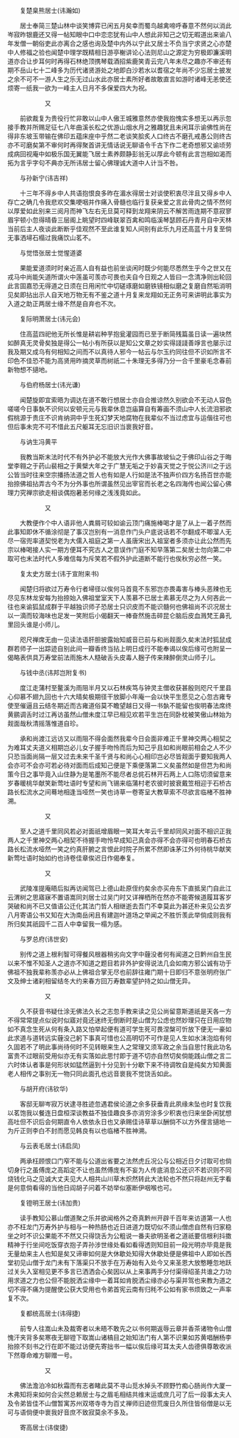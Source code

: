 <!-- { "loadSidebar": true } -->
　　复楚臬熊居士(讳瀚如)

　　居士奉简三楚山林中谈笑博弈已闲五月矣幸而蜀鸟越禽啼呼春意不然何以消此岑寂昨银鹿还又得一帖知眼中口中恋恋犹有山中人想此非知己之切无暇道出来谕八年发僧一朝俗吏此亦离合之感也询及楚中内外以宁此又居士不负当宁求贤之心亦楚中人修福之验也闻楚中理学既精相日游亭榭讲论心法则尼山之源定为穷极即濂溪明道亦合让步耳何时再得石林绝顶携琴载酒招紫鹿笑青云完八年未尽之趣亦不审还有期不岳山七十二峰多为历代诸贤游处之地即白沙若水以耆宿之年尚不少忘居士披发之余不可不一游人生之乐无过山水此亦居士素所好者故敢直言如游时诸峰无恙使还烦寄一纸我一欲为一峰主人日月不多保爱四大为祝。

　　　　　　又

　　前欲裁复为贵役行忙非敢以山中人傲王城雅意然亦使我抱愧实多想无以再示忽接手教并所赐足征七八年曲溪长松之优游山烟水月之雅趣犹且未闲耳示谕佛性尚在得非东坡玉带输在佛印五蕴床座中乎然二老谈笑脍炙人口终古不磨孔戒愚公则终古亦不可磨矣第不审何时再得聚首讲无情话说无聊语令千古下作二老奇想邪又谕顷劳成病回视庵中如极乐国无翼能飞居士素养颇静彭翁无以厚此今顿有此言岂相如渴而拓为言乎字句不典亦无所讳居士留心佛理诚大道中人计当不咎。

　　与孙新宁(讳吉祥)

　　十三年不得乡中人共语抱恨良多昨在湄水得居士对谈使积衷尽泮且又得乡中人存亡之确几令我悲欢交集哽咽并作痛入骨髓也临行复获亲爱之言此骨肉之情不然何以厚爱如此别来三阅月而神飞左右无旦莫可释到龙翔来阴云不解苦雨连期不意寂寥眉宇顿小忽得晴昏三层阁上眺望时四峰联翠百禽和鸣临溪琴瑟顾石丹青月自中天林当前后主人夜谈此断断乎佳观然不至此谁复知人间别有此乐九月还高蓝十月复至倘无事洒埽石榻过我痛饮山茗不。

　　与觉悟张居士觉惺道婆

　　果能爱道须时时亲近高人自有益也前坐谈闲时既少何能尽悉然生乎今之世又在戎马中尚能矢道所谓火中莲虽可羡亦可畏也夫自今日观之人皆曰一念清净则出轮回此言固嘉恐无得道之日须在日用闲忙中切磋琢磨如磨铁镜相似磨之复磨自然垢消明见矣即拈出示人自天地万物无有不鉴之道十月复来龙翔如无正务可来讲明此事实为入道之助正两居士缘不然是自弃也不次。

　　复际明萧居士(讳元会)

　　住高蓝四祀他无所长惟是耕岩种芋抱瓮灌园而已至于断简残篇虽日读一遍块然如醉真无灵骨矣独是得公一帖小有所获以是知公文章之妙实得諓諓善竫言也屡示过我及期又成乌有何相知之间而不以真待人邪今一帖云与尔玉约同往但不识如所言不印色不佳恐不能为高贤用昨摘灵草而树祇二十朱理无多得乃分一合千里豪毛念春前新物想不擿地。

　　与伯府杨居士(讳光谦)

　　闻楚旋即宜索晤为调达在道不敢行想居士亦自合推谅然久别欲会不无动人容色嗟嗟今日事埶不识何以安顿元元与我辈休息岂庙算自有筹画不须山中人长流泪邪欲假桃源于贵庄不识肯纳洞中乎生死幻梦天地腐物在我辈似不当过虑宜与运偕往可也但后事未完不可不惜此五尺躯耳无忘旧识当褱我好音。

　　与讷生冯黄平

　　我教当斯末法时代不有外护必不能放大光作大佛事故坡仙之于佛印山谷之于晦堂李翱之于药山裴相之于黄檗大年之于广慧无垢之于妙喜天觉之于悦公济川之于远公皆当时往来空宗播扬法道之哲人也有如是人行如是法不独声价四方名扬百世亦能抬捺佛祖拈弄古今不为分外事也所谓虽然见出宰官而长老之名四海传也闻公留心佛理力究禅宗欲走相谈偶抱暑恙何缘之浅浅竟如此。

　　　　　　又

　　大教便作个中人语非他人粪屑可较如谕云顶门痛施棒喝才是了从上一着子然而此事知即休不循涂彻是了事汉岂别有一消息作门头户底说话若不尔翻成不唧溜人无尽一宿兜率道契悦老为大儒入祖庭之第一人虽唐宋出入祖室者多须亦让此公然而先宗以棒喝接人实一期方便耳不究古人之意误作门庭不知早落第二矣居士勿向第二中取可也末法时代人多难信每为斥笑若不假外护此道断不能行也俟秋穷必然一笑。

　　复太史方居士(讳于宣附来书)

　　闻楚归将欲过万寿令行者埽径以俟何马首竟不东邪岂亦畏毒害与棒头恶辣也无尽见东林龙安每为抬捺始入佛祖堂室天下人羡慕不已居士素慕无尽之为人何吝此一往也来谕狐鼠成群于平越独识师子恐居士只识皮而不能识髓何也佛祖尚不识况居士以一滴而较海味也足发一笑附后小偈翻天一棒奋然施击碎昆仑脑后皮血溅梵王鼻孔里回头谁是小师儿。

　　咫尺禅席无由一见读法语肝胆披露始知威音已前与和尚觌面久矣末法时狐鼠成群若师子一出踪迹自别此间一瓣香终当拈上明日成行不能奉谒以俟后缘可也附呈一偈略表供具万寿堂前法雨施木人糙破舌头皮毒人麹子传来辣醉倒灵山师子儿。

　　与钱中丞(讳邦岂附复书)

　　度江走蒲村至鳌溪为雨阻半月又以石林疾笃与钟灵主僧收获甚殷则咫尺千里县心仰慕不翅九回也十六大晴矣极期径干放脚小年庵一会以快平生愿见之心忽古雍专使至催逼且云结冬期近而古雍道俗莫不瞻望越日又得一书埶不能留也俟明春法席终黄鹂调舌时过江再访虽然山僧未度江早已相见欢若平生岂在同卧枕被笑傲山林始为觌面哉秋清摇落惟道自珍。

　　承和尚渡江远访又以雨阻不得会面然我辈今日会面非难正千里神交两心相契之为难耳丈夫道义相期岂必儿女子握手吻怜而后为知己乎且如和尚眼前相会之人不少只恐当面尚隔一层又过去未来千圣千贤与和尚心心相印岂必尽皆觌面乎要知我两人会亦可不会亦可若必待对面而后成知己便是下乘便落第二义矣虽然如是但芑为和尚策今日之事毕竟入山住静为是笔墨所不能尽者总侂石林开石两上人口陈切须留意来岁春暖桃华献笑新莺吐语时专望和尚飞锡来临蒲村老农彼时披衰戴笠相迎于石桥古路长松流水之间蓦地相逢当哑然一笑也诗草一卷寄呈大教草索不尽欲言临楮不胜神溯。

　　　　　　又

　　至人之道千里同风若必对面祇增眉眼一笑耳大年云千里却同风对面不相识正我两人之千里神交两心相契不待握手吻怜早成知己真会亦得不会亦得可也明春石桥古路长松流水哑然一笑之约真肝腑之言恨此时院子所累不然即诛茅江外何待桃华献笑新莺吐语时始如约也诗卷佳章俟迟日作偈奉复。

　　　　　　又

　　武陵准提庵晤后拟再访闻驾已上德山赴原侄约矣余亦买舟东下直抵吴门自此江云渭树之思寤寐不置语嵩同刘居士过吴门时又详禅栖所在然亦不能寄候道履耳客岁哭破和尚不已又值语公迁化其法门哲人相继逝去吾门不幸莫此为甚还朴来见公去岁八月寄语公书又知在大沩南岳闲且有建迦叶道场之举闻之不胜忻羡此举倘成则我有所归矣其祇园千二百人中幸留我一榻为感。

　　与罗总府(讳世安)

　　别传之道上根利智可得餐风根器稍劣向文字中薶没者何有闻道之日黔州自生民以来不惟不知圣人之道亦不知道之题目若非外护安得说法几会如南方邪公诚有功于佛祖不独我辈称羡亦必从上佛祖合掌无尽也前辞往雍门期十日即归不意张明府张广文及绅士诸刹相留结冬大约来春方回万寿数辈望护持之如山僧无异。

　　　　　　又

　　久不获音书疑仕涂无佛法久长之志忽手教来读之见公尚留意斯道祇是天各一方不得常常提点似说时似寤对竟还迷终无倒断时是山僧为公虑也然妙理只在日用应物如不真念生死从何有条入路又怕举起便有道可学生死可畏涅槃可忻放下便无一豪如此求道与道转远实薶没己躬下事真可惜也公高明切不可作是见人生如水沫泡焰有何久固若不了明此事尚待何时不见转眼来生人之常理又须军政之余当自思忖我此功名富贵不过眼前受用似亦无有实落如此思忖即于道不切亦自然切矣倘能践山僧之言二六时体认者事是何形状如猛然逼到十分见到十分歇下来不待调牧自是纯矣方知黄面老人相传之事别无一物只同此面孔也远音褱我不觉饶舌如此。

　　与胡开府(讳钦华)

　　客邸无聊岑寂万状逮寻胜迹忽遇君侯论道之余多获垂青此夙缘未坠也时复饮我以茗饱我以餐连日盘桓深谈教益不独佳趣良多亦消穷涂多少积衷也归来坐卧闲犹想高吐但不识后会何期直令人依依永日也又承赐佳诗草草以酬倘不以方外俚言擿地一为斤正则李白不封而愿见韩良有以也临楮不胜神溯。

　　与云表毛居士(讳启凤)

　　两承枉顾恨口门窄不能与公道出省要之法然虎丘况公与公相近日夕讨取可也倘切身行之虽傅庞之高蹈定不让也虽然傅庞有不妄为人传底消息公还识不若识则不同烧钱化马之见诚大丈夫见大人相共山川草木炽然转此大法轮也不然只将赵州无字看是何意倘看得的当他日阎胡子问着不妨举似塞断伊咽喉也可。

　　复镫明王居士(讳加贵)

　　读手教知公慕山僧道聚之乐并欲闻格外之奇真黔州开辟千百年来访道第一人也亦不枉龙门万寿外护与相与一种热肠也近日进道力既切似不须山僧虑自然有归家稳坐之时不识公果能不不然又只得饶舌为公粗说一番夫欲明圣者之道祇要信根利抖擞精神于行坐间吃饭穿衣抱子弄孙涉世缘处看如看得透则知目前一段光明亦毕竟是我无量劫来主人也知是矣又谛审如何是大休歇处知得大休歇处便是佛祖中人即如长西堂初见山僧于龙门未有下落渠只不放手在万寿始有入处今又来圣恩大放憨睡忽地跃过关头入室相见更不多言已洒洒会心矣因以从上来事两手分付渠得绍圣共谁之力功用求道之力也公但不能脱洒尘缘中一着耳如肯脱洒尘缘亦必与渠并驾也来教为道之切不得不痛为提醒使公获大受用也令弟首宪云南有归秏不公如有家书烦致之一声率复不次。

　　复都统高居士(讳得捷)

　　前专人往嵩山未及裁寄者以未晤不敢先之以书何期返辱云章并香茶诸物令山僧愧汗夹背多矣寒夜无聊镫下取嵩山诸槁目之始知法门有人第不识果如苏黄唱酬杨李抬捺不刻书之行在即不能过访便先寄拙书一幅以俟后缘可耳太夫人齿德俱尊敢收派下然尊命难方聊赠一号。

　　　　　　又

　　佛法澹泊冷如秋霜而有志者睹此莫不寻山觅水掉头不顾野竹痴心肠尚作大厦一木弗知将来如何合尖然总赖居士与之眉毛相结共维末运或庶几可了后一段事太夫人及令弟皆佳不山僧暂寓苏州双塔寺寺为百丈禅师旧迹但荒废日久所住皆俗僧是以无可与语倘便中褱我好音庶不致寂莫余不多及。

　　寄高居士(讳俊捷)

